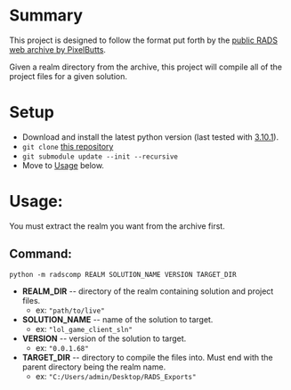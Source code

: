 # Summary
This project is designed to follow the format put forth by the [public RADS web archive by PixelButts](https://archive.org/details/league-of-legends-rads-patch-system-2010-2019).

Given a realm directory from the archive, this project will compile all of the project files for a given solution.

# Setup
* Download and install the latest python version (last tested with [3.10.1](https://www.python.org/downloads/release/python-3101/)).
* `git clone` [this repository](https://github.com/microsoftv/radscompile.git)
* `git submodule update --init --recursive`
* Move to [Usage](https://github.com/microsoftv/radscompile/edit/main/README.md#usage) below.

# Usage:
You must extract the realm you want from the archive first.

## Command:
`python -m radscomp REALM SOLUTION_NAME VERSION TARGET_DIR`
* **REALM_DIR** -- directory of the realm containing solution and project files.
  * ex: `"path/to/live"`
* **SOLUTION_NAME** -- name of the solution to target.
  * ex: `"lol_game_client_sln"`
* **VERSION** -- version of the solution to target.
  * ex: `"0.0.1.68"`
* **TARGET_DIR** -- directory to compile the files into. Must end with the parent directory being the realm name.
  * ex: `"C:/Users/admin/Desktop/RADS_Exports"`
  

